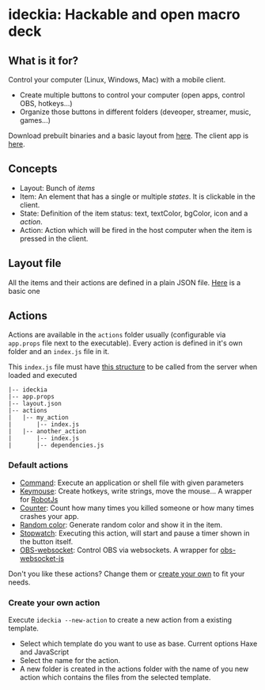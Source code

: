 # ideckia: Hackable and open macro deck

## What is it for?

Control your computer (Linux, Windows, Mac) with a mobile client.

* Create multiple buttons to control your computer (open apps, control OBS, hotkeys...)
* Organize those buttons in different folders (deveoper, streamer, music, games...)

Download prebuilt binaries and a basic layout from [here](https://github.com/ideckia/ideckia/releases). The client app is [here](https://github.com/ideckia/mobile_client/releases).

## Concepts

* Layout: Bunch of _items_
* Item: An element that has a single or multiple _states_. It is clickable in the client.
* State: Definition of the item status: text, textColor, bgColor, icon and a _action_.
* Action: Action which will be fired in the host computer when the item is pressed in the client.

## Layout file

All the items and their actions are defined in a plain JSON file. [Here](https://github.com/ideckia/ideckia/blob/master/layout.json) is a basic one

## Actions

Actions are available in the `actions` folder usually (configurable via `app.props` file next to the executable). Every action is defined in it's own folder and an `index.js` file in it.

This `index.js` file must have [this structure](https://github.com/ideckia/ideckia_api#action-structure) to be called from the server when loaded and executed

```
|-- ideckia
|-- app.props
|-- layout.json
|-- actions
|   |-- my_action
|       |-- index.js
|   |-- another_action
|       |-- index.js
|       |-- dependencies.js
```
### Default actions

* [Command](https://github.com/ideckia/action_command): Execute an application or shell file with given parameters 
* [Keymouse](https://github.com/ideckia/action_keymouse): Create hotkeys, write strings, move the mouse... A wrapper for [RobotJs](http://robotjs.io/)
* [Counter](https://github.com/ideckia/action_counter): Count how many times you killed someone or how many times crashes your app.
* [Random color](https://github.com/ideckia/action_random-color): Generate random color and show it in the item.
* [Stopwatch](https://github.com/ideckia/action_stopwatch): Executing this action, will start and pause a timer shown in the button itself.
* [OBS-websocket](https://github.com/ideckia/action_obs-websocket): Control OBS via websockets. A wrapper for [obs-websocket-js](https://www.npmjs.com/package/obs-websocket-js)

Don't you like these actions? Change them or [create your own](#create-your-own-action) to fit your needs.

### Create your own action

Execute `ideckia --new-action` to create a new action from a existing template.
  * Select which template do you want to use as base. Current options Haxe and JavaScript
  * Select the name for the action.
  * A new folder is created in the actions folder with the name of you new action which contains the files from the selected template.
